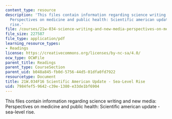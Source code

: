 ```yaml
---
content_type: resource
description: 'This files contain information regarding science writing and new media:
  Perspectives on medicine and public health: Scientific american update - sea-level
  rise.'
file: /courses/21w-034-science-writing-and-new-media-perspectives-on-medicine-and-public-health-fall-2016/7984fef59642c39e1380e33de1bf6904_MIT21W_034F16_SeaLevelRise.pdf
file_size: 227587
file_type: application/pdf
learning_resource_types:
- Readings
license: https://creativecommons.org/licenses/by-nc-sa/4.0/
ocw_type: OCWFile
parent_title: Readings
parent_type: CourseSection
parent_uid: b048a845-fb0d-5756-44d5-01dfa0fd7922
resourcetype: Document
title: 21W.034F16 Scientific American Update - Sea-Level Rise
uid: 7984fef5-9642-c39e-1380-e33de1bf6904
---
```

This files contain information regarding science writing and new media: Perspectives on medicine and public health: Scientific american update - sea-level rise.